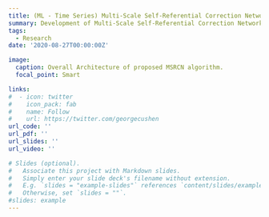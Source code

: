 ```yaml
---
title: (ML - Time Series) Multi-Scale Self-Referential Correction Networks for Time Series Forecasting
summary: Development of Multi-Scale Self-Referential Correction Networks (MSRCN) for time series forecasting and gain state-of-the-art performance in multiple public datasets.
tags:
  - Research
date: '2020-08-27T00:00:00Z'

image:
  caption: Overall Architecture of proposed MSRCN algorithm.
  focal_point: Smart

links:
#  - icon: twitter
#    icon_pack: fab
#    name: Follow
#    url: https://twitter.com/georgecushen
url_code: ''
url_pdf: ''
url_slides: ''
url_video: ''

# Slides (optional).
#   Associate this project with Markdown slides.
#   Simply enter your slide deck's filename without extension.
#   E.g. `slides = "example-slides"` references `content/slides/example-slides.md`.
#   Otherwise, set `slides = ""`.
#slides: example
---
```



